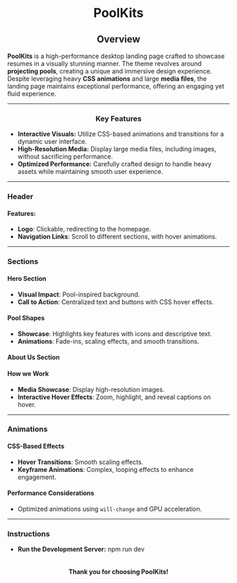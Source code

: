 # <div style="text-align: center;">PoolKits</div>

## <div style="text-align: center;">Overview</div>

<span style="font-weight:bold;">PoolKits</span> is a high-performance desktop landing page crafted to showcase resumes in a visually stunning manner. The theme revolves around **projecting pools**, creating a unique and immersive design experience. Despite leveraging heavy **CSS animations** and large **media files**, the landing page maintains exceptional performance, offering an engaging yet fluid experience.

---

### <div style="text-align: center;">Key Features</div>

- <span style="font-weight:bold;">Interactive Visuals:</span> Utilize CSS-based animations and transitions for a dynamic user interface.
- <span style="font-weight:bold;">High-Resolution Media:</span> Display large media files, including images, without sacrificing performance.
- <span style="font-weight:bold;">Optimized Performance:</span> Carefully crafted design to handle heavy assets while maintaining smooth user experience.


---




### Header

#### Features:
- **Logo**: Clickable, redirecting to the homepage.
- **Navigation Links**: Scroll to different sections, with hover animations.




---

### Sections

#### Hero Section
- **Visual Impact**: Pool-inspired background.
- **Call to Action**: Centralized text and buttons with CSS hover effects.

#### Pool Shapes
- **Showcase**: Highlights key features with icons and descriptive text.
- **Animations**: Fade-ins, scaling effects, and smooth transitions.

#### About Us Section


#### How we Work
- **Media Showcase**: Display high-resolution images.
- **Interactive Hover Effects**: Zoom, highlight, and reveal captions on hover.


---

### Animations

#### CSS-Based Effects
- **Hover Transitions**: Smooth  scaling effects.
- **Keyframe Animations**: Complex, looping effects to enhance engagement.

#### Performance Considerations
- Optimized animations using `will-change` and GPU acceleration.

---
### Instructions
- **Run the Development Server:** npm run dev

<div style="text-align: center; padding: 20px; font-weight:bold;">Thank you for choosing PoolKits!</div>
